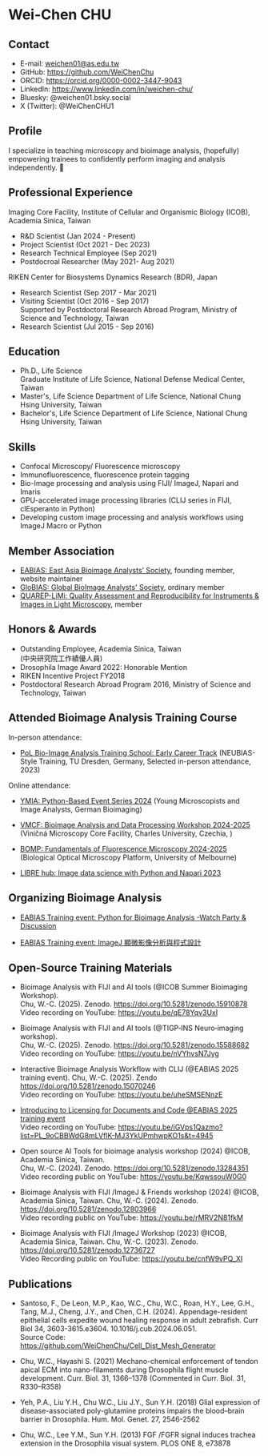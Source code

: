 # Wei-Chen CHU 


## Contact
- E-mail: weichen01@as.edu.tw
- GitHub: https://github.com/WeiChenChu  
- ORCID: https://orcid.org/0000-0002-3447-9043
- LinkedIn: https://www.linkedin.com/in/weichen-chu/
- Bluesky: @weichen01.bsky.social
- X (Twitter): @WeiChenCHU1

## Profile
I specialize in teaching microscopy and bioimage analysis, (hopefully) empowering trainees to confidently perform imaging and analysis independently. 🙂

## Professional Experience
Imaging Core Facility, Institute of Cellular and Organismic Biology (ICOB), Academia Sinica, Taiwan

- R&D Scientist  (Jan 2024 - Present)  
- Project Scientist (Oct 2021 - Dec 2023)
- Research Technical Employee (Sep 2021)
- Postdocroal Researcher (May 2021- Aug 2021)

RIKEN Center for Biosystems Dynamics Research (BDR), Japan
- Research Scientist (Sep 2017 - Mar 2021)
- Visiting Scientist (Oct 2016 - Sep 2017)  
  Supported by Postdoctoral Research Abroad Program, Ministry of Science and Technology, Taiwan
- Research Scientist (Jul 2015 - Sep 2016)

## Education
- Ph.D., Life Science  
Graduate Institute of Life Science, National Defense Medical Center, Taiwan  
- Master's, Life Science
Department of Life Science, National Chung Hsing University, Taiwan 
- Bachelor's, Life Science
Department of Life Science, National Chung Hsing University, Taiwan


## Skills
- Confocal Microscopy/ Fluorescence microscopy
- Immunofluorescence, fluorescence protein tagging
- Bio-Image processing and analysis using FIJI/ ImageJ, Napari and Imaris
- GPU-accelerated image processing libraries (CLIJ series in FIJI, clEsperanto in Python)
- Developing custom image processing and analysis workflows using ImageJ Macro or Python

## Member Association
- [EABIAS: East Asia Bioimage Analysts’ Society](https://eabias.github.io/), founding member, website maintainer 
- [GloBIAS: Global BioImage Analysts' Society](https://www.globias.org/), ordinary member
- [QUAREP-LiMi: Quality Assessment and Reproducibility for Instruments & Images in Light Microscopy](https://quarep.org/), member

## Honors & Awards
- Outstanding Employee, Academia Sinica, Taiwan  
(中央研究院工作績優人員)  
- Drosophila Image Award 2022: Honorable Mention
- RIKEN Incentive Project FY2018
- Postdoctoral Research Abroad Program 2016, Ministry of Science and Technology, Taiwan

## Attended Bioimage Analysis Training Course

In-person attendance:
- [PoL Bio-Image Analysis Training School: Early Career Track](https://biapol.github.io/PoL-BioImage-Analysis-TS-Early-Career-Track/intro.html) (NEUBIAS-Style Training, TU Dresden, Germany, Selected in-person attendance, 2023)

Online attendance:
- [YMIA: Python-Based Event Series 2024](https://gerbi-gmb.de/teams/ymia/) (Young Microscopists and Image Analysts, German Bioimaging)

- [VMCF: Bioimage Analysis and Data Processing Workshop 2024-2025](https://biapol.github.io/BioImage-Analysis-and-Data-Processing-Workshop-2025/intro.html) (Viničná Microscopy Core Facility, Charles University, Czechia, )

- [BOMP: Fundamentals of Fluorescence Microscopy 2024-2025](https://microscopy.unimelb.edu.au/om/capabilities/workshops-resources) (Biological Optical Microscopy Platform, University of Melbourne) 

- [LIBRE hub: Image data science with Python and Napari 2023](https://librehub.github.io/napari-LatAm-workshop-2023/intro.html#)

## Organizing Bioimage Analysis 
- [EABIAS Training event: 
Python for Bioimage Analysis -Watch Party & Discussion](  
https://docs.google.com/document/d/14mRHf7DGSZsFjaJhhjdbVZDhxe5GPa-8wV1EXQE5PuI/edit?usp=sharing)

- [EABIAS Training event: ImageJ 顯微影像分析與程式設計](
https://github.com/EABIAS/2025-ImageJ-Micro-Image-Analysis-and-Programming_Taipei)

## Open-Source Training Materials
- Bioimage Analysis with FIJI and AI tools (@ICOB Summer Bioimaging Workshop).  
Chu, W.-C. (2025). Zenodo. https://doi.org/10.5281/zenodo.15910878  
Video recording on YouTube: https://youtu.be/qE78Yqv3UxI

- Bioimage Analysis with FIJI and AI tools (@TIGP‐INS Neuro‐imaging workshop).  
Chu, W.-C. (2025). Zenodo. https://doi.org/10.5281/zenodo.15588682  
Video recording on YouTube: https://youtu.be/nVYhvsN7Jyg

- Interactive Bioimage Analysis Workflow with CLIJ (@EABIAS 2025 training event). Chu, W.-C. (2025). Zendo https://doi.org/10.5281/zenodo.15070246   
Video recording on YouTube: https://youtu.be/uheSMSENnzE

- [Introducing to Licensing for Documents and Code @EABIAS 2025 training event](https://github.com/EABIAS/2025-ImageJ-Micro-Image-Analysis-and-Programming_Taipei/blob/main/Lesson_07_Workflow/Lesson_07_Licensing_20250428_v1p1.pdf)  
Video recording on YouTube: https://youtu.be/iGVps1Qazmo?list=PL_9oCBBWdG8mLVflK-MJ3YkUPmhwpKO1s&t=4945

- Open source AI Tools for bioimage analysis workshop (2024) @ICOB, Academia Sinica, Taiwan.  
Chu, W.-C. (2024). Zenodo. https://doi.org/10.5281/zenodo.13284351  
Video recording public on YouTube: https://youtu.be/KqwssouW0G0

- Bioimage Analysis with FIJI /ImageJ & Friends workshop (2024) @ICOB, Academia Sinica, Taiwan. Chu, W.-C. (2024). 
Zenodo. https://doi.org/10.5281/zenodo.12803966  
Video recording public on YouTube: https://youtu.be/rMRV2N81fkM  

- Bioimage Analysis with FIJI /ImageJ Workshop (2023) @ICOB, Academia Sinica, Taiwan.
Chu, W.-C. (2023). Zenodo. https://doi.org/10.5281/zenodo.12736727   
Video Recording public on YouTube: https://youtu.be/cnfW9vPQ_XI


## Publications 

- Santoso, F., De Leon, M.P., Kao, W.C., Chu, W.C., Roan, H.Y., Lee, G.H., Tang, M.J., Cheng, J.Y., and Chen, C.H. (2024). Appendage-resident epithelial cells expedite wound healing response in adult zebrafish. Curr Biol 34, 3603-3615.e3604. 10.1016/j.cub.2024.06.051.  
Source Code: https://github.com/WeiChenChu/Cell_Dist_Mesh_Generator

-  Chu, W.C., Hayashi S. (2021) Mechano-chemical enforcement of tendon apical ECM into nano-filaments during Drosophila flight muscle development. Curr. Biol. 31, 1366–1378 (Commented in Curr. Biol. 31, R330–R358)
- Yeh, P.A., Liu Y.H., Chu W.C., Liu J.Y., Sun Y.H. (2018) Glial expression of disease-associated poly-glutamine proteins impairs the blood–brain barrier in Drosophila. Hum. Mol. Genet. 27, 2546-2562

- Chu, W.C., Lee Y.M., Sun Y.H. (2013) FGF /FGFR signal induces trachea extension in the Drosophila visual system. PLOS ONE 8, e73878



